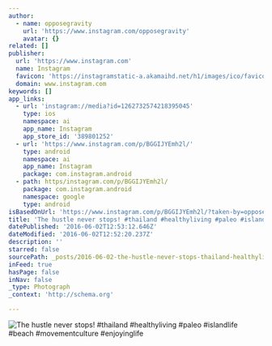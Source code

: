 ```yaml
---
author:
  - name: opposegravity
    url: 'https://www.instagram.com/opposegravity'
    avatar: {}
related: []
publisher:
  url: 'https://www.instagram.com'
  name: Instagram
  favicon: 'https://instagramstatic-a.akamaihd.net/h1/images/ico/favicon.ico/dfa85bb1fd63.ico'
  domain: www.instagram.com
keywords: []
app_links:
  - url: 'instagram://media?id=1262732574218395045'
    type: ios
    namespace: ai
    app_name: Instagram
    app_store_id: '389801252'
  - url: 'https://www.instagram.com/p/BGGIJYEmh2l/'
    type: android
    namespace: ai
    app_name: Instagram
    package: com.instagram.android
  - path: https/instagram.com/p/BGGIJYEmh2l/
    package: com.instagram.android
    namespace: google
    type: android
isBasedOnUrl: 'https://www.instagram.com/p/BGGIJYEmh2l/?taken-by=opposegravity'
title: 'The hustle never stops! #thailand #healthyliving #paleo #islandlife #beach #movementculture #enjoyinglife'
datePublished: '2016-06-02T12:53:12.646Z'
dateModified: '2016-06-02T12:52:20.237Z'
description: ''
starred: false
sourcePath: _posts/2016-06-02-the-hustle-never-stops-thailand-healthyliving-paleo-isl.md
inFeed: true
hasPage: false
inNav: false
_type: Photograph
_context: 'http://schema.org'

---
```

![The hustle never stops! #thailand #healthyliving #paleo #islandlife #beach #movementculture #enjoyinglife](https://scontent.cdninstagram.com/t51.2885-15/s640x640/sh0.08/e35/13277666_1242387665779185_1397593123_n.jpg?ig_cache_key=MTI2MjczMjU3NDIxODM5NTA0NQ%3D%3D.2)